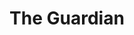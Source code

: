 ---
title: The Guardian
url: 'https://www.theguardian.com/uk/environment'
featured: true
categories:
  - 0ec6e5b5-0a80-4c8d-b45f-b78c99492d8d
tags:
  - news
description: The Guardian covers international environmental issues and climate change.
image: null
blueprint: action

---